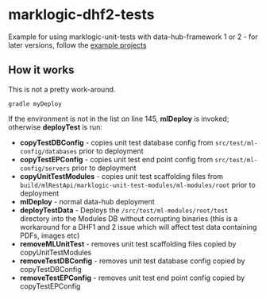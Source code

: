 # marklogic-dhf2-tests

Example for using marklogic-unit-tests with data-hub-framework 1 or 2 - for later versions, follow the [example projects](https://github.com/marklogic/marklogic-data-hub)

## How it works

This is not a pretty work-around.

    gradle myDeploy

If the environment is not in the list on line 145, **mlDeploy** is invoked; otherwise **deployTest** is run:

- **copyTestDBConfig** - copies unit test database config from `src/test/ml-config/databases` prior to deployment
- **copyTestEPConfig** - copies unit test end point config from `src/test/ml-config/servers` prior to deployment
- **copyUnitTestModules** - copies unit test scaffolding files from `build/mlRestApi/marklogic-unit-test-modules/ml-modules/root` prior to deployment
- **mlDeploy** - normal data-hub deployment
- **deployTestData** - Deploys the `/src/test/ml-modules/root/test` directory into the Modules DB without corrupting binaries (this is a workaround for a DHF1 and 2 issue which will affect test data containing PDFs, images etc)
- **removeMLUnitTest** - removes unit test scaffolding files copied by copyUnitTestModules
- **removeTestDBConfig** - removes unit test database config copied by copyTestDBConfig
- **removeTestEPConfig** - removes unit test end point config copied by copyTestEPConfig
